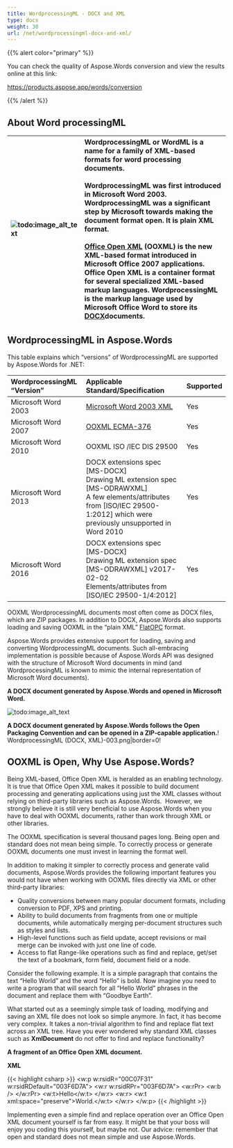 ```yaml
---
title: WordprocessingML - DOCX and XML
type: docs
weight: 30
url: /net/wordprocessingml-docx-and-xml/
---
```


{{% alert color="primary" %}} 

You can check the quality of Aspose.Words conversion and view the results online at this link:

<https://products.aspose.app/words/conversion>

{{% /alert %}} 


## About Word processingML

|![todo:image_alt_text](wordprocessingml-docx-and-xml_1.png)|WordprocessingML or WordML is a name for a family of XML-based formats for word processing documents. <br><br>WordprocessingML was first introduced in Microsoft Word 2003. WordprocessingML was a significant step by Microsoft towards making the document format open. It is plain XML format. <br><br>[Office Open XML](http://en.wikipedia.org/wiki/Office_Open_XML) (OOXML) is the new XML-based format introduced in Microsoft Office 2007 applications. Office Open XML is a container format for several specialized XML-based markup languages. WordprocessingML is the markup language used by Microsoft Office Word to store its [DOCX](https://docs.fileformat.com/word-processing/docx/)documents.|
| :- | :- |

## WordprocessingML in Aspose.Words

This table explains which “versions" of WordprocessingML are supported by Aspose.Words for .NET:

|WordprocessingML “Version”|Applicable Standard/Specification|Supported|
| :- | :- | :- |
|Microsoft Word 2003|[Microsoft Word 2003 XML](http://en.wikipedia.org/wiki/Microsoft_Office_XML_formats)|Yes|
|Microsoft Word 2007|[OOXML ECMA-376](http://www.ecma-international.org/publications/standards/Ecma-376.htm)|Yes|
|Microsoft Word 2010|OOXML ISO /IEC DIS 29500|Yes|
|Microsoft Word 2013|DOCX extensions spec [MS-DOCX]<br>Drawing ML extension spec [MS-ODRAWXML]<br>A few elements/attributes from [ISO/IEC 29500-1:2012] which were previously unsupported in Word 2010|Yes|
|Microsoft Word 2016|DOCX extensions spec [MS-DOCX] <br>Drawing ML extension spec [MS-ODRAWXML] v2017-02-02<br>Elements/attributes from [ISO/IEC 29500-1/4:2012]|Yes|

OOXML WordprocessingML documents most often come as DOCX files, which are ZIP packages. In addition to DOCX, Aspose.Words also supports loading and saving OOXML in the “plain XML” [FlatOPC](http://blogs.msdn.com/ericwhite/archive/2008/09/29/the-flat-opc-format.aspx) format. 

Aspose.Words provides extensive support for loading, saving and converting WordprocessingML documents. Such all-embracing implementation is possible because of Aspose.Words API was designed with the structure of Microsoft Word documents in mind (and WordprocessingML is known to mimic the internal representation of Microsoft Word documents).

**A DOCX document generated by Aspose.Words and opened in Microsoft Word.**

![todo:image_alt_text](wordprocessingml-docx-and-xml_2.png)

**A DOCX document generated by Aspose.Words follows the Open Packaging Convention and can be opened in a ZIP-capable application.**! WordprocessingML (DOCX, XML)-003.png|border=0!

## OOXML is Open, Why Use Aspose.Words?

Being XML-based, Office Open XML is heralded as an enabling technology. It is true that Office Open XML makes it possible to build document processing and generating applications using just the XML classes without relying on third-party libraries such as Aspose.Words.  However, we strongly believe it is still very beneficial to use Aspose.Words when you have to deal with OOXML documents, rather than work through XML or other libraries. 

The OOXML specification is several thousand pages long. Being open and standard does not mean being simple. To correctly process or generate OOXML documents one must invest in learning the format well.

In addition to making it simpler to correctly process and generate valid documents, Aspose.Words provides the following important features you would not have when working with OOXML files directly via XML or other third-party libraries:

- Quality conversions between many popular document formats, including conversion to PDF, XPS and printing.
- Ability to build documents from fragments from one or multiple documents, while automatically merging per-document structures such as styles and lists.
- High-level functions such as field update, accept revisions or mail merge can be invoked with just one line of code.
- Access to flat Range-like operations such as find and replace, get/set the text of a bookmark, form field, document field or a node.

Consider the following example. It is a simple paragraph that contains the text “Hello World” and the word “Hello” is bold. Now imagine you need to write a program that will search for all “Hello World” phrases in the document and replace them with “Goodbye Earth”.

What started out as a seemingly simple task of loading, modifying and saving an XML file does not look so simple anymore. In fact, it has become very complex. It takes a non-trivial algorithm to find and replace flat text across an XML tree. Have you ever wondered why standard XML classes such as **XmlDocument** do not offer to find and replace functionality?

**A fragment of an Office Open XML document.**

**XML**

{{< highlight csharp >}}
<w:p w:rsidR="00C07F31" w:rsidRDefault="003F6D7A">
<w:r w:rsidRPr="003F6D7A">
<w:rPr>
<w:b />
</w:rPr>
<w:t>Hello</w:t>
</w:r>
<w:r>
<w:t xml:space="preserve">World.</w:t>
</w:r>
</w:p>
{{< /highlight >}}

Implementing even a simple find and replace operation over an Office Open XML document yourself is far from easy. It might be that your boss will enjoy you coding this yourself, but maybe not. Our advice: remember that open and standard does not mean simple and use Aspose.Words.



